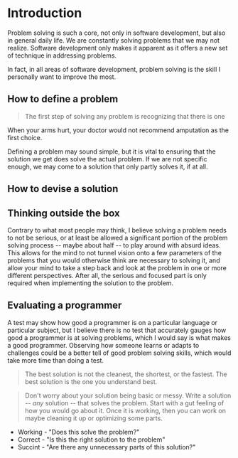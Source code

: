 # Introduction

Problem solving is such a core, not only in software development, but
also in general daily life. We are constantly solving problems that we
may not realize. Software development only makes it apparent as it
offers a new set of technique in addressing problems.

In fact, in all areas of software development, problem solving is the
skill I personally want to improve the most.

## How to define a problem

> The first step of solving any problem is recognizing that there is
one

When your arms hurt, your doctor would not recommend amputation as the
first choice.

Defining a problem may sound simple, but it is vital to ensuring that
the solution we get does solve the actual problem. If we are not
specific enough, we may come to a solution that only partly solves it,
if at all.

## How to devise a solution

## Thinking outside the box

Contrary to what most people may think, I believe solving a problem
needs to not be serious, or at least be allowed a significant portion
of the problem solving process -- maybe about half -- to play around
with absurd ideas. This allows for the mind to not tunnel vision onto
a few parameters of the problems that you would otherwise think are
necessary to solving it, and allow your mind to take a step back and
look at the problem in one or more different perspectives. After all,
the serious and focused part is only required when implementing the
solution to the problem.

## Evaluating a programmer

A test may show how good a programmer is on a particular language or
particular subject, but I believe there is no test that accurately
gauges how good a programmer is at solving problems, which I would say
is what makes a good programmer. Observing how someone learns or adapts
to challenges could be a better tell of good problem solving skills,
which would take more time than doing a test.

> The best solution is not the cleanest, the shortest, or the fastest.
> The best solution is the one you understand best.

> Don't worry about your solution being basic or messy. Write a
> solution -- *any* solution -- that solves the problem. Start with a
> gut feeling of how you would go about it. Once it is working, then
> you can work on maybe cleaning it up or optimizing some parts.

- Working - "Does this solve the problem?"
- Correct - "Is this the right solution to the problem"
- Succint - "Are there any unnecessary parts of this solution?"
